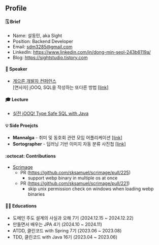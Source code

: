 ## Profile  

#### 🗓️ Brief 
* Name: 설동민, aka Sight <br/>
* Position: Backend Developer <br/>
* Email: sdm3285@gmail.com <br/>
* LinkedIn: https://www.linkedin.com/in/dong-min-seol-243b6119a/
* Blog: https://sightstudio.tistory.com

#### 📢 Speaker 
- [게으른 개발자 컨퍼런스](https://lazydevconf.github.io)
<br> [연사자] jOOQ, SQL을 작성하는 또다른 방법 [[link]](https://github.com/lazyconf-dev/2024-lazydevconf/tree/main/presentation)

#### 🎓 Lecture
- [실전 jOOQ! Type Safe SQL with Java](https://inf.run/2Fxib)

#### 💡 Side Proejcts

- **Mannalga** - 취미 및 동호회 관련 모임 어플리케이션 [[link]](https://github.com/TASK-FORCE/mannalga-api)
- **Sortographer** - 딥러닝 기반 이미지 자동 분류 사진첩 [[link]](https://github.com/SightStudio/Sortographer)

#### :octocat: Contributions
- [Scrimage](https://github.com/sksamuel/scrimage) 
  - PR (https://github.com/sksamuel/scrimage/pull/225) 
    - support webp binary in multiple os at once
  - PR (https://github.com/sksamuel/scrimage/pull/221)
    - skip unix permission check on windows when loading webp binaries


#### 👨‍🎓 Educations

- 도메인 주도 설계의 사실과 오해 7기 (2024.12.15 ~ 2024.12.22)
- 만들면서 배우는 JPA 4기 (2024.10 ~ 2024.11)
- ATDD, 클린코드 with Spring 7기 (2023.06 ~ 2023.08)
- TDD, 클린코드 with Java 16기 (2023.04 ~ 2023.06) 
